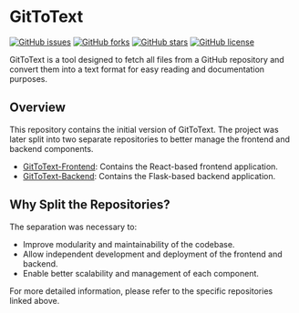 # GitToText

[![GitHub issues](https://img.shields.io/github/issues/bfuerholz/GitToText)](https://github.com/bfuerholz/GitToText/issues)
[![GitHub forks](https://img.shields.io/github/forks/bfuerholz/GitToText)](https://github.com/bfuerholz/GitToText/network)
[![GitHub stars](https://img.shields.io/github/stars/bfuerholz/GitToText)](https://github.com/bfuerholz/GitToText/stargazers)
[![GitHub license](https://img.shields.io/github/license/bfuerholz/GitToText)](https://github.com/bfuerholz/GitToText/LICENSE)

GitToText is a tool designed to fetch all files from a GitHub repository and convert them into a text format for easy reading and documentation purposes.

## Overview

This repository contains the initial version of GitToText. The project was later split into two separate repositories to better manage the frontend and backend components.

- [GitToText-Frontend](https://github.com/bfuerholz/GitToText-Frontend): Contains the React-based frontend application.
- [GitToText-Backend](https://github.com/bfuerholz/GitToText-Backend): Contains the Flask-based backend application.

## Why Split the Repositories?

The separation was necessary to:
- Improve modularity and maintainability of the codebase.
- Allow independent development and deployment of the frontend and backend.
- Enable better scalability and management of each component.

For more detailed information, please refer to the specific repositories linked above.
